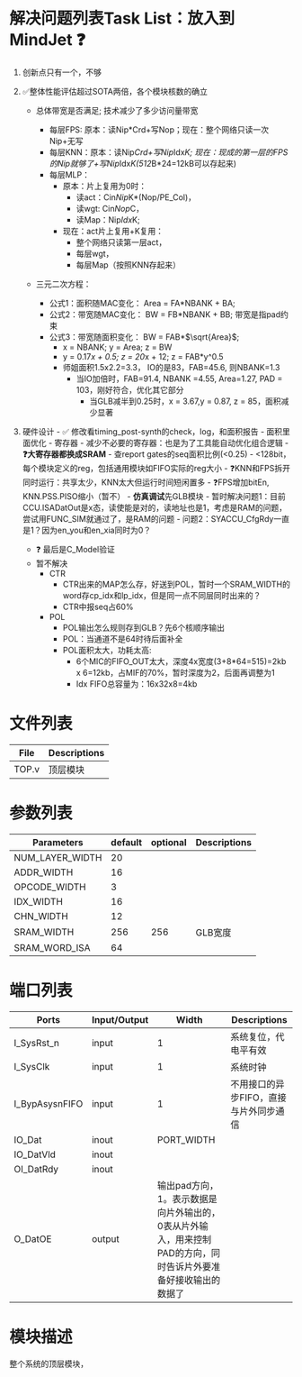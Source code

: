 # 解决问题列表Task List：放入到MindJet :question:
1. 创新点只有一个，不够
2. :white_check_mark:整体性能评估超过SOTA两倍，各个模块核数的确立
    - 总体带宽是否满足; 技术减少了多少访问量带宽
        - 每层FPS: 原本：读Nip*Crd+写Nop；现在：整个网络只读一次Nip+无写
        - 每层KNN：原本：读Nip*Crd+写Nip*Idx*K; 现在：现成的第一层的FPS的Nip就够了+写Nip*Idx*K(512*B*24=12kB可以存起来)
        - 每层MLP：
            - 原本：片上复用为0时：
                - 读act：Cin*Nip*K*(Nop/PE_Col)，
                - 读wgt: Cin*Nop*C，
                - 读Map：Nip*Idx*K; 
            - 现在：act片上复用+K复用：
                - 整个网络只读第一层act，
                - 每层wgt，
                - 每层Map（按照KNN存起来）


    - 三元二次方程：
        - 公式1：面积随MAC变化：    Area = FA*NBANK + BA;
        - 公式2：带宽随MAC变化：    BW   = FB*NBANK + BB; 带宽是指pad约束
        - 公式3：带宽随面积变化：   BW = FAB*$\sqrt{Area}$; 
            - x = NBANK; y = Area; z = BW
            - y = 0.17*x + 0.5; z = 20*x + 12; z = FAB*y^0.5
            - 师姐面积1.5x2.2=3.3， IO的是83，FAB=45.6, 则NBANK=1.3
                - 当IO加倍时，FAB=91.4, NBANK =4.55, Area=1.27, PAD = 103，刚好符合，优化其它部分
                    - 当GLB减半到0.25时，x = 3.67,y = 0.87, z = 85，面积减少显著

3. 硬件设计
        - :white_check_mark: 修改看timing_post-synth的check，log，和面积报告
            - 面积里面优化
                - 寄存器
                    - 减少不必要的寄存器：也是为了工具能自动优化组合逻辑
                    - **:question:大寄存器都换成SRAM** 
                        - 查report gates的seq面积比例(<0.25)
                        - <128bit，每个模块定义的reg，包括通用模块如FIFO实际的reg大小
        - :question:KNN和FPS拆开同时运行：共享太少，KNN太大但运行时间短闲置多
        - :question:FPS增加bitEn, KNN.PSS.PISO缩小（暂不）
        - **仿真调试**先GLB模块
            - 暂时解决问题1：目前CCU.ISADatOut是x态，读使能是对的，读地址也是1，考虑是RAM的问题，尝试用FUNC_SIM就通过了，是RAM的问题
            - 问题2：SYACCU_CfgRdy一直是1？因为en_you和en_xia同时为0？
    - :question: 最后是C_Model验证
    - 暂不解决
        - CTR
            - CTR出来的MAP怎么存，好送到POL，暂时一个SRAM_WIDTH的word存cp_idx和lp_idx，但是同一点不同层同时出来的？
            - CTR中报seq占60%
        - POL
            - POL输出怎么规则存到GLB？先6个核顺序输出
            - POL：当通道不是64时待后面补全
            - POL面积太大，功耗太高: 
                - 6个MIC的FIFO_OUT太大，深度4x宽度(3+8*64=515)=2kb x 6=12kb，占MIF的70%，暂时深度为2，后面再调整为1
                - Idx FIFO总容量为：16x32x8=4kb



# 文件列表
| File | Descriptions |
| ---- | ---- |
| TOP.v | 顶层模块 |


# 参数列表
| Parameters | default | optional | Descriptions |
| ---- | ---- | ---- | ---- |
| NUM_LAYER_WIDTH | 20 |  |  |
| ADDR_WIDTH | 16 |  |  |
| OPCODE_WIDTH | 3 | |  |
| IDX_WIDTH | 16 |   |  |
| CHN_WIDTH | 12 |   |  |
| SRAM_WIDTH | 256 | 256 | GLB宽度 |
| SRAM_WORD_ISA | 64 | 

# 端口列表
| Ports | Input/Output | Width | Descriptions |
| ---- | ---- | ---- | ---- |
| I_SysRst_n            | input | 1 | 系统复位，代电平有效 |
| I_SysClk              | input | 1 | 系统时钟 |
| I_BypAsysnFIFO        | input | 1 | 不用接口的异步FIFO，直接与片外同步通信 |
| IO_Dat                | inout | PORT_WIDTH |  |
| IO_DatVld             | inout |
| OI_DatRdy             | inout |
| O_DatOE               | output| 输出pad方向，1。表示数据是向片外输出的，0表从片外输入，用来控制PAD的方向，同时告诉片外要准备好接收输出的数据了 |


# 模块描述
整个系统的顶层模块，
